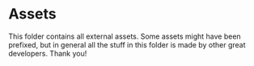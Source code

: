 # Assets

This folder contains all external assets. Some assets might have been prefixed, but in general all the stuff in this folder is made by other great developers. Thank you!
